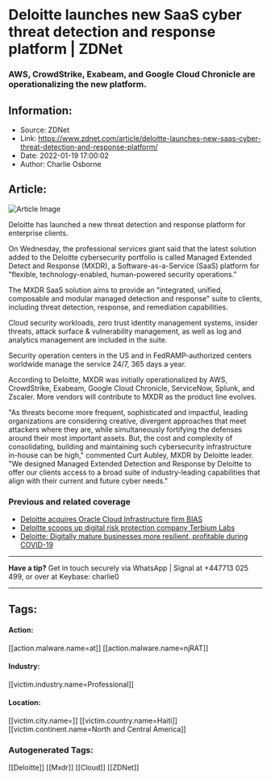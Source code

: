 # Deloitte launches new SaaS cyber threat detection and response platform | ZDNet
### AWS, CrowdStrike, Exabeam, and Google Cloud Chronicle are operationalizing the new platform.

## Information:
+ Source: ZDNet
+ Link: https://www.zdnet.com/article/deloitte-launches-new-saas-cyber-threat-detection-and-response-platform/
+ Date: 2022-01-19 17:00:02
+ Author: Charlie Osborne


## Article:
![Article Image](https://www.zdnet.com/a/img/resize/74cda0cf81afeb660da7bc7a43c0cc96be178072/2021/12/21/76a4658e-4ec0-4414-be1c-5392105d5c41/zdnet-a-z-cybersecurity.jpg?width=770&height=578&fit=crop&auto=webp)

Deloitte has launched a new threat detection and response platform for enterprise clients. 


On Wednesday, the professional services giant said that the latest solution added to the Deloitte cybersecurity portfolio is called Managed Extended Detect and Response (MXDR), a Software-as-a-Service (SaaS) platform for "flexible, technology-enabled, human-powered security operations."

The MXDR SaaS solution aims to provide an "integrated, unified, composable and modular managed detection and response" suite to clients, including threat detection, response, and remediation capabilities.  

Cloud security workloads, zero trust identity management systems, insider threats, attack surface & vulnerability management, as well as log and analytics management are included in the suite. 

Security operation centers in the US and in FedRAMP-authorized centers worldwide manage the service 24/7, 365 days a year.  

According to Deloitte, MXDR was initially operationalized by AWS, CrowdStrike, Exabeam, Google Cloud Chronicle, ServiceNow, Splunk, and Zscaler. More vendors will contribute to MXDR as the product line evolves.  

"As threats become more frequent, sophisticated and impactful, leading organizations are considering creative, divergent approaches that meet attackers where they are, while simultaneously fortifying the defenses around their most important assets. But, the cost and complexity of consolidating, building and maintaining such cybersecurity infrastructure in-house can be high," commented Curt Aubley, MXDR by Deloitte leader. "We designed Managed Extended Detection and Response by Deloitte to offer our clients access to a broad suite of industry-leading capabilities that align with their current and future cyber needs." 

###  Previous and related coverage

* [Deloitte acquires Oracle Cloud Infrastructure firm BIAS](https://www.zdnet.com/article/deloitte-acquires-oracle-cloud-infrastructure-firm-bias/)
* [Deloitte scoops up digital risk protection company Terbium Labs](https://www.zdnet.com/article/deloitte-scoops-up-digital-risk-protection-company-terbium-labs/)
* [Deloitte: Digitally mature businesses more resilient, profitable during COVID-19](https://www.zdnet.com/article/deloitte-digitally-mature-businesses-more-resilient-profitable-during-covid-19/)



---






**Have a tip?** Get in touch securely via WhatsApp | Signal at +447713 025 499, or over at Keybase: charlie0



---





## Tags:

#### Action:
[[action.malware.name=at]] [[action.malware.name=njRAT]]

#### Industry:
[[victim.industry.name=Professional]]

#### Location:
[[victim.city.name=]] [[victim.country.name=Haiti]] [[victim.continent.name=North and Central America]]

### Autogenerated Tags:
[[Deloitte]] [[Mxdr]] [[Cloud]] [[ZDNet]]

